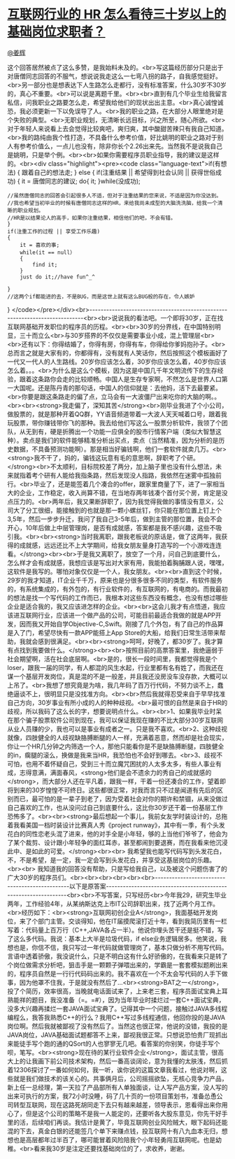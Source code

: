
#  [互联网行业的 HR 怎么看待三十岁以上的基础岗位求职者？](https://zhihu.com/questions/26655174)



[@姜辉](https://zhihu.com/people/54fd652d1963daffa953161cb6d6eb7a)

这个回答居然被点了这么多赞，是我始料未及的。&lt;br&gt;写这篇经历部分只是出于对唐僧同志回答的不服气，想说说我走这么一七弯八拐的路子，自我感觉挺好。&lt;br&gt;另一部分也是想表达下人生路怎么走都行，没有标准答案，什么30岁不30岁的，真心不重要。&lt;br&gt;可以说是离题千里。&lt;br&gt;&lt;br&gt;直到有几个毕业生给我留言私信，问我职业之路要怎么走，希望我给他们的现状出出主意。&lt;br&gt;真心诚惶诚恐，我必须更新一下以免误导了人。&lt;br&gt;我的职业之路，在大部分人眼里绝对是个失败的典型。&lt;br&gt;无职业规划，无清晰长远目标，兴之所至，随心所欲。&lt;br&gt;对于年轻人来说看上去会觉得比较爽吧，爽归爽，其中酸甜苦辣只有我自己知道。&lt;br&gt;我的路纯由我个性打造，不具备什么参考价值，好比姚明的职业之路对于别人有参考价值么，一点儿也没有，除非你长个2.26出来先。当然我不是说我自己是姚明，只是举个例。&lt;br&gt;&lt;br&gt;如果你需要程序员职业指导，我的建议是这样的。&lt;br&gt;&lt;div class=&#34;highlight&#34;&gt;&lt;pre&gt;&lt;code class=&#34;language-text&#34;&gt;if(有想法)
{
	跟着自己的想法走;
}
else 
{
 	if(注重结果 || 希望得到社会认同 || 获得世俗成功)
	{
  		it = 唐僧同志的建议;
  		do{
    		  it;
  		}while(没成功);
  
  	//虽然唐僧同志的回答会引起很多人不适，但对于注重结果的您来说，不适是因为你没达到。
  	//我也希望当初毕业的时候有唐僧同志这样的HR，来给我尚未成型的大脑洗洗脑，给我一个清晰的职业规划。
  	//HR是以结果论人的高手，如果你注重结果，相信他们的吧，不会有错。
 	}
 	if(注重工作的过程 || 享受工作乐趣)
 	{
  		it = 喜欢的事;
  		while(it == null）
  		{
   			find it;
  		}
  		just do it;//have fun^_^
  
 	}	
 	//这两个if都能进的去，不是BUG，而是这世上就有这么BUG般的存在，令人嫉妒
} 
&lt;/code&gt;&lt;/pre&gt;&lt;/div&gt;&lt;br&gt;----------------------------------------------------------------------------&lt;br&gt;&lt;br&gt;说说我的看法吧。一个即将30岁，正在找互联网基础开发职位的程序员的历程。&lt;br&gt;&lt;br&gt;30岁的分界线，在中国特别明显，三十而立么&lt;br&gt;与30岁搭界的不仅仅是需要事业小成，混上管理层&lt;br&gt;&lt;br&gt;还有以下：你得结婚了，你得有房，你得有车，你得给你爹妈抱孙子。&lt;br&gt;总而言之就是大家有的，你都得有，没有就有人笑话你，然后按照这个模板画好了一代又一代人的人生路线。20岁你应该怎么着，30岁你应该怎么着，40岁你应该怎么着。。。&lt;br&gt;为什么是这么个模板，因为这是中国几千年文明流传下的生存经验，跟着这条路你会走的比较顺畅。中国人是生存专家啊，不然怎么是世界人口第一大国呢。还是陈丹青的那句话，中国人的信仰就是：去他妈，活下去最要紧。&lt;br&gt;你要是跟这条路走的偏了点，立马会有一大波僵尸出来吃你的大脑的啊。。&lt;br&gt;&lt;br&gt;&lt;strong&gt;我走偏了，深知其苦&lt;/strong&gt;&lt;br&gt;刚毕业我进了个小公司，做股票的，就是那种开着QQ群，YY语音频道带着一大波人天天喊着口号，跟着我玩股票，带你赚钱带你飞的那种。我去给他们写这么一股票分析软件，我领了个团队，从无到有，硬是折腾出一个功能一应俱全的股市行情客户端（类似大智慧这种）。卖点是我们的软件能够精准分析出买点，卖点（当然精准，因为分析的是历史数据，不具备预测功能啊）。那是相当好骗钱啊，他们一套软件就卖几万。&lt;br&gt;&lt;strong&gt;我不干了，妈的，骗钱这玩意有毛的意思啊，辞职考了个研。&lt;/strong&gt;&lt;br&gt;不太顺利，目标院校差了两分，加上脑子里也没有什么想法，未来就指着考个研有人能给我指条路，然后发现没人指路，我依然在迷雾中孤独前行。&lt;br&gt;毕业了，还是能签着几个凑合的offer，跟家里商量了下，进了一家相当大的企业，工作稳定，收入尚算不错，在当地存两年钱凑个首付买个房，肯定是没点压力的。&lt;br&gt;两年后，我又果断辞职了，因为我觉得我做的事情没有意义，公司大了分工很细，能接触到的也就是那一颗小螺丝钉，你只能在那位置上钉上个3,5年，然后一步步升迁，我问了我自己3-5年后，做到主管的那位置，我会不会开心，10年后做上中层管理岗，是否有成就感，答案都是我不感兴趣，这些不吸引我。&lt;br&gt;&lt;br&gt;&lt;strong&gt;当时我离职，跟我老板说的原话是，做了这两年，我获得的成就感，远远还比不上大学期间，给我女朋友量身打造写的一个小游戏连连看。&lt;/strong&gt;&lt;br&gt;&lt;br&gt;于是我又离职了，放空了一个月，问自己到底要什么，怎么样才会有成就感，我想应该是写出对大家有用，我能拍着胸脯跟人说，嘿嘿，这软件是我写的。哪怕对象仅仅是一个人，我女朋友。&lt;br&gt;&lt;br&gt;直到这个时候，29岁的我才知道，IT企业千千万，原来也是分很多很多不同的类型，有软件服务的，有系统集成的，有外包的，有行业软件的，有互联网的，有电商的。而我最初的想法是找一个写代码的工作而已，我根本对这些东西没有概念，也没有想过哪些企业是适合我的，我又应该进怎样的企业。&lt;br&gt;&lt;br&gt;这会儿我才有点悟道，我应该进互联网行业，应该进一个做产品的公司，可能目前最适合我做的就是APP开发，因而我又开始自学Objective-C,Swift。刚接了几个外包，有了自己的作品算是入了门，希望尽快有一款APP能搭上App Store的大船，给我们日常生活带来帮助，我就会感到很满足。&lt;br&gt;&lt;br&gt;&lt;strong&gt;呵呵，好晚了，都30岁了。我才算有点找到我要做什么。&lt;/strong&gt;&lt;br&gt;&lt;br&gt;按照目前的高票答案里，我绝逼弱于社会期望啊，活在社会底层啊。&lt;br&gt;是的，很长一段时间里，我都觉得我是个loser，跟我一届的同学，有人都混的风生水起，行业里都有名有姓了，而我还在谋一个基层开发岗位，真是混的不是一般差，并且我还没房没车没存款，大概可以上吊了。&lt;br&gt;我想了想究竟是为啥，我几年码了百万行代码，不努力谈不上，蠢绝逼谈不上，很明显只是没找准方向。&lt;br&gt;&lt;br&gt;然后我就得忍受来自于早早找准自己方向，30岁事业有所小成的人的种种歧视。&lt;br&gt;最可恨的自然是来自于HR的歧视，所以我码了这么长的字，想要说明点什么。&lt;br&gt;&lt;br&gt;1、如果我毕业时呆在那个骗子股票软件公司到现在，我可以保证我现在赚的不比大部分30岁互联网从业人员赚的少，我也可以是事业有成者之一。只是我不喜欢。&lt;br&gt;2、这种歧视就像，四肢健全的人歧视缺胳膊断腿的人一样，充满着恶意，然而却是社会现实，你让一个HR几分钟之内筛选一个人，那他只能看你是不是缺胳膊断腿，四肢健全的in，瘸腿的滚么，换做是我来当HR，我恐怕也不会好到哪去。&lt;br&gt;3、歧视不可怕，也用不着怀疑自己，受到三十而立魔咒困扰的人太多太多，有些人事业有成，志得意满，满面春风，&lt;strong&gt;他们是会不遗余力的秀自己的成就感的&lt;/strong&gt;，而大部分人还在平凡着，跟我一样，干着一份还凑合的工作，望着即将到来的30岁惶惶不可终日。这些都很正常，对我而言只不过是闻道有先后的区别而已，最可怕的是一辈子到老了，因为受着社会对你的期许和禁锢，从来没做过自己喜欢的工作，也从没问过自己到底要什么，这比你30岁还干着一份基层工作恐怖多了。&lt;br&gt;&lt;br&gt;&lt;strong&gt;最后想起一个事儿，我前女友学时装设计的，总拖着我看美国一档时装设计比赛真人秀《project runway》，其中有一季，有个头发花白的同性恋老头混了进来，他的对手全是小年轻，够的上当他们爷爷了，他会为了某个裁剪、设计跟小年轻争的面红耳赤，甚至都闹到要退赛，而在我看来他沉浸此中、是如此的可爱。&lt;/strong&gt;&lt;br&gt;&lt;br&gt;     我希望我也能写代码写到头发花白，不，不是希望，是一定，我一定会写到头发花白，并享受这基层岗位的乐趣。&lt;br&gt;&lt;br&gt;     我知道我的回答没有帮助，只是写给我自己，以及被这个问题伤害了的广大30岁的程序员们。&lt;br&gt;&lt;br&gt;&lt;br&gt;&lt;br&gt;&lt;br&gt;&lt;br&gt;-----------------------------------------------以下是原答案----------------------------------------------------------------&lt;br&gt;&lt;br&gt;不写答案，只写经历&lt;br&gt;今年我29，研究生毕业两年，工作经验4年，从某纳斯达克上市IT公司辞职出来，找了近两个月工作。&lt;br&gt;经历如下：&lt;br&gt;&lt;strong&gt;互联网初创企业A&lt;/strong&gt;，我面基础开发岗位，来了个部门主管。交谈得知，他在IT届摸爬滚打近十年，看到我简历里有一栏写着：代码量上百万行（C++,JAVA各占一半）。他说你埋头苦干还是挺不错，写了这么多代码。我说：基本上大半是垃圾代码，if else业务逻辑居多。他笑说，我想也是，你信不信，我只写过一年代码就做管理岗了，基本只做分析不用写代码。言语中透着骄傲，我没说什么，只是不明白这有什么好骄傲的，在我看来只是转了个岗位做需求分析吧，狙击手是一颗颗子弹喂出来的，学霸是一套套模拟题刷出来的，程序员自然是一行行代码码出来的。我不喜欢在一个不太会写代码的人手下做事，因为他罩不住我，于是就没有然后了...&lt;br&gt;&lt;strong&gt;BAT之一&lt;/strong&gt;，投了个简历，效率很高，当晚就电话面试来了，上来老三套，程序员面试宝典上耳熟能祥的题目，我没准备（=。=#），因为当年毕业时揉烂过一套C++面试宝典，没多大兴趣再揉烂一套JAVA面试宝典了。记得其中一个问题，接触过JAVA多线程编程么，我答我熟悉C++的行么？我用C++写过多线程通信，他回你投的是JAVA岗位啊。然后我就被鄙视了没有然后了。当然这也很正常，他说的没错，我投的是JAVA岗位，JAVA基础面试题都答不上来，鄙视我很正常。只想说恐怕贵厂现抓出来能徒手写个跑的通的QSort的人也寥寥无几吧。看答案的你别笑，你徒手写个呗，笔写。&lt;br&gt;&lt;strong&gt;现在待的某行业软件企业&lt;/strong&gt;，面试主管，很高大上的让我画下前公司技术架构，然后一番高谈阔论，意为我懂的太肤浅，然后抓着12306探讨了一番如何如何，我一听，诶你说的这篇文章我看过，他说对啊，这些就是我们做技术的该关心的。共事俩月后，公司摇摇欲坠，无核心竞争力产品，新上任一总经理，第一天拉了产品部所有人单独面谈，让人写产品方案，没人写的出来可执行的方案，我72小时没睡，码了几十页的一份项目策划书，准备怂恿公司转型互联网，现在这路死胡同走下去只有越来越差，领导表示，恩看得出来你用心了，但是这个公司的策略不是我一人能定的，还要听各大股东意见，你先干好手里的活，后续咱们再谈。我估计是黄了，毕竟互联网创业风险贼大，眼下起码还能混的下去，真金白银的还能签几个单下来赚点钱，投互联网十有八九血本无归，想想也是高层都年过半百了，哪可能冒着风险陪我个小年轻勇闯互联网呢。也是幼稚。&lt;br&gt;看来我30岁是注定还要找基础岗位的了，求收养，谢谢。